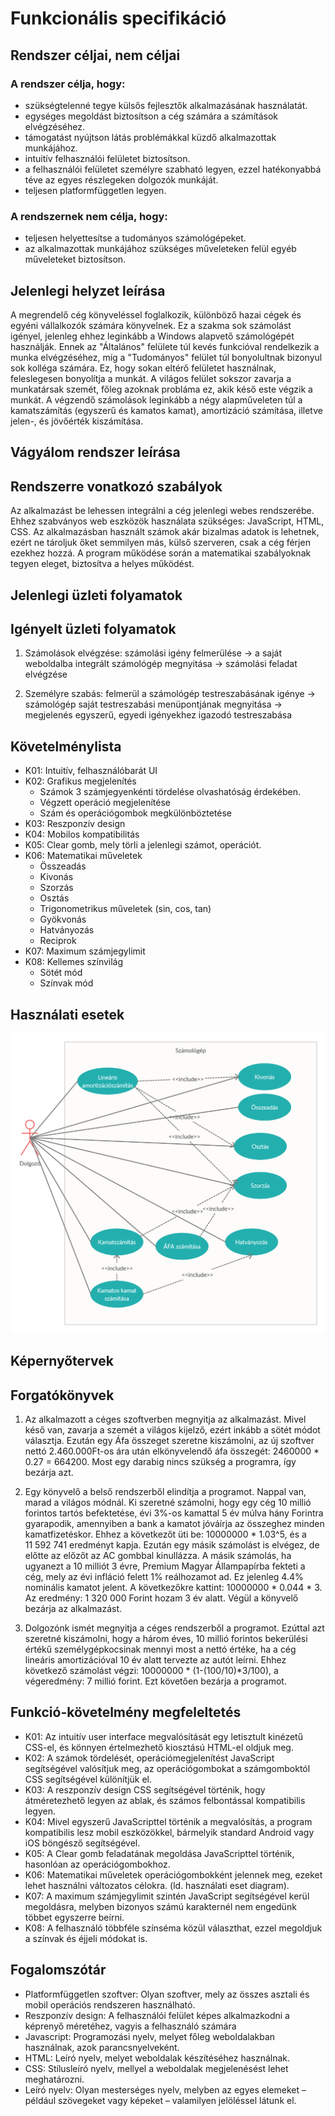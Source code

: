 Funkcionális specifikáció
=========================

Rendszer céljai, nem céljai
---------------------------
### A rendszer célja, hogy:
* szükségtelenné tegye külsős fejlesztők alkalmazásának használatát.
* egységes megoldást biztosítson a cég számára a számítások elvégzéséhez.
* támogatást nyújtson látás problémákkal küzdő alkalmazottak munkájához.
* intuitív felhasználói felületet biztosítson.
* a felhasználói felületet személyre szabható legyen, ezzel hatékonyabbá téve az egyes részlegeken dolgozók munkáját.
* teljesen platformfüggetlen legyen.

### A rendszernek nem célja, hogy:
* teljesen helyettesítse a tudományos számológépeket.
* az alkalmazottak munkájához szükséges műveleteken felül egyéb műveleteket biztosítson.

Jelenlegi helyzet leírása
-------------------------
A megrendelő cég könyveléssel foglalkozik, különböző hazai cégek és egyéni vállalkozók számára könyvelnek. Ez a szakma sok számolást igényel, jelenleg ehhez leginkább a Windows alapvető számológépét használják. Ennek az "Általános" felülete túl kevés funkcióval rendelkezik a munka elvégzéséhez, míg a "Tudományos" felület túl bonyolultnak bizonyul sok kolléga számára. Ez, hogy sokan eltérő felületet használnak, feleslegesen bonyolítja a munkát. A világos felület sokszor zavarja a munkatársak szemét, főleg azoknak probláma ez, akik késő este végzik a munkát. A végzendő számolások leginkább a négy alapműveleten túl a kamatszámítás (egyszerű és kamatos kamat), amortizáció számítása, illetve jelen-, és jövőérték kiszámítása.

Vágyálom rendszer leírása
-------------------------

Rendszerre vonatkozó szabályok
------------------------------
Az alkalmazást be lehessen integrálni a cég jelenlegi webes rendszerébe. Ehhez szabványos web eszközök használata szükséges: JavaScript, HTML, CSS.
Az alkalmazásban használt számok akár bizalmas adatok is lehetnek, ezért ne tároljuk őket semmilyen más, külső szerveren, csak a cég férjen ezekhez hozzá.
A program működése során a matematikai szabályoknak tegyen eleget, biztosítva a helyes működést.

Jelenlegi üzleti folyamatok
---------------------------

Igényelt üzleti folyamatok
--------------------------
1. Számolások elvégzése: számolási igény felmerülése &rarr; a saját weboldalba integrált számológép megnyitása &rarr; számolási feladat elvégzése

2. Személyre szabás: felmerül a számológép testreszabásának igénye &rarr; számológép saját testreszabási menüpontjának megnyitása &rarr; megjelenés egyszerű, egyedi igényekhez igazodó testreszabása

Követelménylista
----------------
- K01: Intuitív, felhasználóbarát UI
- K02: Grafikus megjelenítés
    - Számok 3 számjegyenkénti tördelése olvashatóság érdekében.
    - Végzett operáció megjelenítése
    - Szám és operációgombok megkülönböztetése
- K03: Reszponzív design
- K04: Mobilos kompatibilitás
- K05: Clear gomb, mely törli a jelenlegi számot, operációt.
- K06: Matematikai műveletek
    - Összeadás
    - Kivonás
    - Szorzás
    - Osztás
    - Trigonometrikus műveletek (sin, cos, tan)
    - Gyökvonás
    - Hatványozás
    - Reciprok
- K07: Maximum számjegylimit
- K08: Kellemes színvilág
    - Sötét mód
    - Színvak mód

Használati esetek
-----------------
![A diagram showing the various use cases for the PremiumCalculator program.](./images/use_cases.png "Use cases for PremiumCalculator")

Képernyőtervek
--------------

Forgatókönyvek
--------------
1. Az alkalmazott a céges szoftverben megnyitja az alkalmazást. Mivel késő van, zavarja a szemét a világos kijelző, ezért inkább a sötét módot választja. Ezután egy Áfa összeget szeretne kiszámolni, az új szoftver nettó 2.460.000Ft-os ára után elkönyvelendő áfa összegét: 2460000 * 0.27 =  664200. Most egy darabig nincs szükség a programra, így bezárja azt.

2. Egy könyvelő a belső rendszerből elindítja a programot. Nappal van, marad a világos módnál. Ki szeretné számolni, hogy egy cég 10 millió forintos tartós befektetése, évi 3%-os kamattal 5 év múlva hány Forintra gyarapodik, amennyiben a bank a kamatot jóváírja az összeghez minden kamatfizetéskor. Ehhez a következőt üti be: 10000000 * 1.03^5, és a 11 592 741 eredményt kapja. Ezután egy másik számolást is elvégez, de előtte az előzőt az AC gombbal kinullázza. A másik számolás, ha ugyanezt a 10 milliót 3 évre, Premium Magyar Állampapírba fekteti a cég, mely az évi infláció felett 1% reálhozamot ad. Ez jelenleg  4.4% nominális kamatot jelent. A következőkre kattint: 10000000 * 0.044 * 3. Az eredmény: 1 320 000 Forint hozam 3 év alatt. Végül a könyvelő bezárja az alkalmazást.

3. Dolgozónk ismét megnyitja a céges rendszerből a programot. Ezúttal azt szeretné kiszámolni, hogy a három éves, 10 millió forintos bekerülési értékű személygépkocsinak mennyi most a nettó értéke, ha a cég lineáris amortizációval 10 év alatt tervezte az autót leírni. Ehhez következő számolást végzi: 10000000 * (1-(100/10)*3/100), a végeredmény: 7 millió forint. Ezt követően bezárja a programot.

Funkció-követelmény megfeleltetés
---------------------------------
- K01: Az intuitív user interface megvalósítását egy letisztult kinézetű CSS-el, és könnyen értelmezhető kiosztású HTML-el oldjuk meg.
- K02: A számok tördelését, operációmegjelenítést JavaScript segítségével valósítjuk meg, az operációgombokat a számgomboktól CSS segítségével különítjük el.
- K03: A reszponzív design CSS segítségével történik, hogy átméretezhető legyen az ablak, és számos felbontással kompatibilis legyen.
- K04: Mivel egyszerű JavaScripttel történik a megvalósítás, a program kompatibilis lesz mobil eszközökkel, bármelyik standard Android vagy iOS böngésző segítségével.
- K05: A Clear gomb feladatának megoldása JavaScripttel történik, hasonlóan az operációgombokhoz.
- K06: Matematikai műveletek operációgombokként jelennek meg, ezeket lehet használni változatos célokra. (ld. használati eset diagram).
- K07: A maximum számjegylimit szintén JavaScript segítségével kerül megoldásra, melyben bizonyos számú karakternél nem engedünk többet egyszerre beírni.
- K08: A felhasználó többféle színséma közül választhat, ezzel megoldjuk a színvak és éjjeli módokat is.

Fogalomszótár
-------------
* Platformfüggetlen szoftver: Olyan szoftver, mely az összes asztali és mobil operációs rendszeren használható.
* Reszponzív design: A felhasználói felület képes alkalmazkodni a képrenyő méretéhez, vagyis a felhasználó számára
* Javascript: Programozási nyelv, melyet főleg weboldalakban használnak, azok parancsnyelveként.
* HTML: Leíró nyelv, melyet weboldalak készítéséhez használnak.
* CSS: Stílusleíró nyelv, mellyel a weboldalak megjelenésést lehet meghatározni.
* Leíró nyelv: Olyan mesterséges nyelv, melyben az egyes elemeket  &ndash; például szövegeket vagy képeket &ndash; valamilyen jelöléssel látunk el.